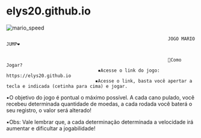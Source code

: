 # elys20.github.io

 ![mario_speed](https://user-images.githubusercontent.com/97187182/196266653-2f629450-32ca-4f89-b018-5d5f1077ef67.gif)


                                                                JOGO MARIO JUMP❤️


                                                                🎲Como Jogar?
                                      ▪️Acesse o link do jogo: https://elys20.github.io
                                     ▪️Acesse o link, basta você apertar a tecla e indicada (cetinha para cima) e jogar.

▪️O objetivo do jogo é pontual o máximo possível. A cada cano pulado, você recebeu determinada quantidade de moedas, a cada rodada você baterá o seu registro, o valor será alterado!

▪️Obs: Vale lembrar que, a cada determinação determinada a velocidade irá aumentar e dificultar a jogabilidade!
